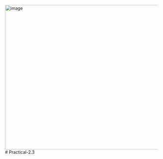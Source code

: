 <img width="582" height="474" alt="image" src="https://github.com/user-attachments/assets/4b7e955c-7d8b-4ecc-982c-048c720cd630" />
# Practical-2.3
